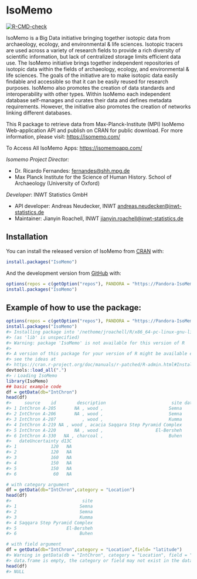 
<!-- README.md is generated from README.Rmd. Please edit that file -->

# IsoMemo

<!-- badges: start -->

[![R-CMD-check](https://github.com/Pandora-IsoMemo/isomemo-data/workflows/R-CMD-check/badge.svg)](https://github.com/Pandora-IsoMemo/isomemo-data/actions)
<!-- badges: end -->

IsoMemo is a Big Data initiative bringing together isotopic data from
archaeology, ecology, and environmental & life sciences. Isotopic
tracers are used across a variety of research fields to provide a rich
diversity of scientific information, but lack of centralized storage
limits efficient data use. The IsoMemo initiative brings together
independent repositories of isotopic data within the fields of
archaeology, ecology, and environmental & life sciences. The goals of
the initiative are to make isotopic data easily findable and accessible
so that it can be easily reused for research purposes. IsoMemo also
promotes the creation of data standards and interoperability with other
types. Within IsoMemo each independent database self-manages and curates
their data and defines metadata requirements. However, the initiative
also promotes the creation of networks linking different databases.

This R package to retrieve data from Max-Planck-Institute (MPI) IsoMemo
Web-application API and publish on CRAN for public download. For more
information, please visit: <https://isomemo.com/>

To Access All IsoMemo Apps: <https://isomemoapp.com/>

*Isomemo Project Director:*

-   Dr. Ricardo Fernandes: <fernandes@shh.mpg.de>
-   Max Planck Institute for the Science of Human History. School of
    Archaeology (University of Oxford)

*Developer*: INWT Statistics GmbH

-   API developer: Andreas Neudecker, INWT
    <andreas.neudecker@inwt-statistics.de>
-   Maintainer: Jianyin Roachell, INWT
    <jianyin.roachell@inwt-statistics.de>

## Installation

You can install the released version of IsoMemo from
[CRAN](https://CRAN.R-project.org) with:

``` r
install.packages("IsoMemo")
```

And the development version from [GitHub](https://github.com/) with:

``` r
options(repos = c(getOption("repos"), PANDORA = "https://Pandora-IsoMemo.github.io/drat/"))
install.packages("IsoMemo")
```

## Example of how to use the package:

``` r
options(repos = c(getOption("repos"), PANDORA = "https://Pandora-IsoMemo.github.io/drat/"))
install.packages("IsoMemo")
#> Installing package into '/nethome/jroachell/R/x86_64-pc-linux-gnu-library/4.1'
#> (as 'lib' is unspecified)
#> Warning: package 'IsoMemo' is not available for this version of R
#> 
#> A version of this package for your version of R might be available elsewhere,
#> see the ideas at
#> https://cran.r-project.org/doc/manuals/r-patched/R-admin.html#Installing-packages
devtools::load_all(".")
#> ℹ Loading IsoMemo
library(IsoMemo)
## basic example code
df = getData(db="IntChron")
head(df)
#>     source    id        description                         site dateMean
#> 1 IntChron A-205       NA , wood ,                         Semna     3290
#> 2 IntChron A-206       NA , wood ,                         Semna     3300
#> 3 IntChron A-207          , wood ,                         Kumma     3160
#> 4 IntChron A-219 NA , wood , acacia Saqqara Step Pyramid Complex     4240
#> 5 IntChron A-220       NA , wood ,                    El-Bersheh     3840
#> 6 IntChron A-330   NA , charcoal ,                         Buhen     3960
#>   dateUncertainty d13C
#> 1             120   NA
#> 2             120   NA
#> 3             160   NA
#> 4             150   NA
#> 5             150   NA
#> 6              60   NA

# with category argument
df = getData(db="IntChron",category = "Location")
head(df)
#>                           site
#> 1                        Semna
#> 2                        Semna
#> 3                        Kumma
#> 4 Saqqara Step Pyramid Complex
#> 5                   El-Bersheh
#> 6                        Buhen

# with field argument
df = getData(db="IntChron",category = "Location",field= "latitude")
#> Warning in getData(db = "IntChron", category = "Location", field = "latitude"):
#> data.frame is empty, the category or field may not exist in the database
head(df)
#> NULL
```

